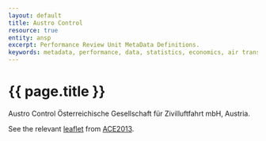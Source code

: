 ```yaml
---
layout: default
title: Austro Control
resource: true
entity: ansp
excerpt: Performance Review Unit MetaData Definitions.
keywords: metadata, performance, data, statistics, economics, air transport, flights, europe, cost efficiency
---
```

# {{ page.title }}

Austro Control Österreichische Gesellschaft für Zivilluftfahrt mbH, Austria.

See the relevant [leaflet][leaf] from [ACE2013].

[leaf]: <AustroControl_Austria_ACE_2013.pdf> "ACE 2013 Benchmarking Report Factsheet: {{ page.title }}"

[ACE2013]: <https://www.eurocontrol.int/sites/default/files/publication/files/ace-2013-benchmarking-report-final.pdf> "ACE 2013 Benchmarking Report"
